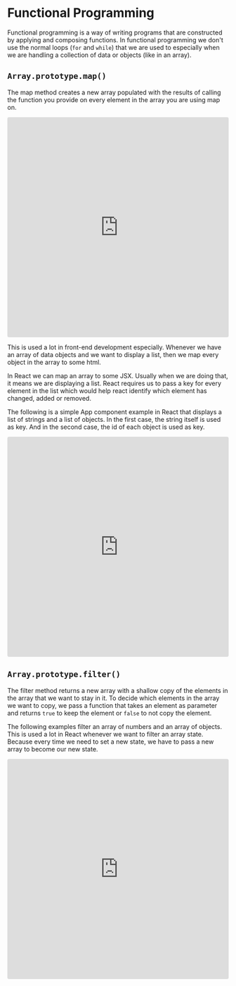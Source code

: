 # Functional Programming 

<style>
    
.interactive.is-js-height {
height: 444px;
width: 100%;
}
</style>

Functional programming is a way of writing programs that are constructed by applying and composing functions. In functional programming we don't use the normal loops (`for` and `while`) that we are used to especially when we are handling a collection of data or objects (like in an array).

## `Array.prototype.map()`

The map method creates a new array populated with the results of calling the function you provide on every element in the array you are using map on. 


<iframe src="https://codesandbox.io/embed/array-map-example-zmrzck?fontsize=14&hidenavigation=1&theme=dark&previewwindow=console"
     style="width:100%; height:500px; border:0; border-radius: 4px; overflow:hidden;"
     title="array-map-example"
     allow="accelerometer; ambient-light-sensor; camera; encrypted-media; geolocation; gyroscope; hid; microphone; midi; payment; usb; vr; xr-spatial-tracking"
     sandbox="allow-forms allow-modals allow-popups allow-presentation allow-same-origin allow-scripts"
   ></iframe>


This is used a lot in front-end development especially. Whenever we have an array of data objects and we want to display a list, then we map every object in the array to some html. 

In React we can map an array to some JSX. Usually when we are doing that, it means we are displaying a list. React requires us to pass a key for every element in the list which would help react identify which element has changed, added or removed. 

The following is a simple App component example in React that displays a list of strings and a list of objects. In the first case, the string itself is used as key. And in the second case, the id of each object is used as key. 



<iframe src="https://codesandbox.io/embed/flamboyant-tristan-8s86zw?fontsize=14&hidenavigation=1&theme=dark"
     style="width:100%; height:500px; border:0; border-radius: 4px; overflow:hidden;"
     title="flamboyant-tristan-8s86zw"
     allow="accelerometer; ambient-light-sensor; camera; encrypted-media; geolocation; gyroscope; hid; microphone; midi; payment; usb; vr; xr-spatial-tracking"
     sandbox="allow-forms allow-modals allow-popups allow-presentation allow-same-origin allow-scripts"
   ></iframe>

## `Array.prototype.filter()`

The filter method returns a new array with a shallow copy of the elements in the array that we want to stay in it. To decide which elements in the array we want to copy, we pass a function that takes an element as parameter and returns `true` to keep the element or `false` to not copy the element. 

The following examples filter an array of numbers and an array of objects. This is used a lot in React whenever we want to filter an array state. Because every time we need to set a new state, we have to pass a new array to become our new state. 

<iframe src="https://codesandbox.io/embed/array-filter-example-x55u2v?fontsize=14&hidenavigation=1&module=%2Fsrc%2Findex.js&theme=dark&previewwindow=console"
     style="width:100%; height:500px; border:0; border-radius: 4px; overflow:hidden;"
     title="array-filter-example"
     allow="accelerometer; ambient-light-sensor; camera; encrypted-media; geolocation; gyroscope; hid; microphone; midi; payment; usb; vr; xr-spatial-tracking"
     sandbox="allow-forms allow-modals allow-popups allow-presentation allow-same-origin allow-scripts"
   ></iframe>
